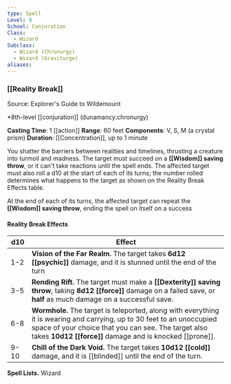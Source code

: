 ```yaml
---
type: Spell
Level: 8
School: Conjuration
Class:
  - Wizard
Subclass:
  - Wizard (Chronurgy)
  - Wizard (Graviturge)
aliases:
---
```

### [[Reality Break]]

Source: Explorer's Guide to Wildemount

*8th-level [[conjuration]] (dunamancy:chronurgy)

**Casting Time**: 1 [[action]]
**Range**: 60 feet
**Components**: V, S, M (a crystal prism)
**Duration**: [[Concentration]], up to 1 minute

You shatter the barriers between realities and timelines, thrusting a creature into turmoil and madness. The target must succeed on a **[[Wisdom]] saving throw**, or it can't take reactions until the spell ends. The affected target must also roll a d10 at the start of each of its turns; the number rolled determines what happens to the target as shown on the Reality Break Effects table.

At the end of each of its turns, the affected target can repeat the **[[Wisdom]] saving throw**, ending the spell on itself on a success

#### **Reality Break Effects**
| d10  | Effect                                                                                                                                                                                                                                     |
| ---- | ------------------------------------------------------------------------------------------------------------------------------------------------------------------------------------------------------------------------------------------ |
| 1-2  | **Vision of the Far Realm.** The target takes **6d12 [[psychic]]** damage, and it is stunned until the end of the turn                                                                                                                     |
| 3-5  | **Rending Rift.** The target must make a **[[Dexterity]] saving throw**, taking **8d12 [[force]]** damage on a failed save, or **half** as much damage on a successful save.                                                               |
| 6-8  | **Wormhole.** The target is teleported, along with everything it is wearing and carrying, up to 30 feet to an unoccupied space of your choice that you can see. The target also takes **10d12 [[force]]** damage and is knocked [[prone]]. |
| 9-10 | **Chill of the Dark Void.** The target takes **10d12 [[cold]]** damage, and it is [[blinded]] until the end of the turn.                                                                                                                   |

**Spell Lists.** Wizard 